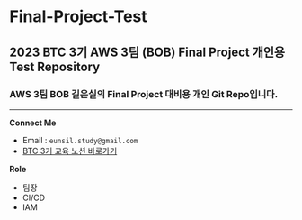 # Final-Project-Test
## 2023 BTC 3기 AWS 3팀 (BOB) Final Project 개인용 Test Repository
### AWS 3팀 BOB 길은실의 Final Project 대비용 개인 Git Repo입니다.
---  
**Connect Me**
- Email : `eunsil.study@gmail.com`
- [BTC 3기 교육 노션 바로가기](https://dream-amal.notion.site/BTC-3-a4a85518dc4341afa69267e74e95c480)
  
**Role**
- 팀장
- CI/CD
- IAM
